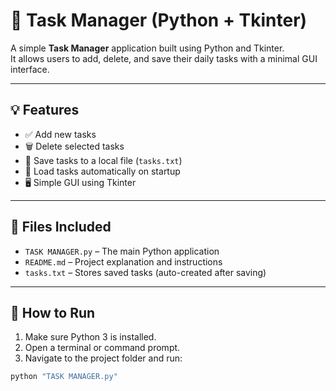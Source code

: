 # 📝 Task Manager (Python + Tkinter)

A simple **Task Manager** application built using Python and Tkinter.  
It allows users to add, delete, and save their daily tasks with a minimal GUI interface.

---

## 💡 Features

- ✅ Add new tasks
- 🗑️ Delete selected tasks
- 💾 Save tasks to a local file (`tasks.txt`)
- 📂 Load tasks automatically on startup
- 🖥️ Simple GUI using Tkinter

---

## 📁 Files Included

- `TASK MANAGER.py` – The main Python application
- `README.md` – Project explanation and instructions
- `tasks.txt` – Stores saved tasks (auto-created after saving)

---


## 🚀 How to Run

1. Make sure Python 3 is installed.
2. Open a terminal or command prompt.
3. Navigate to the project folder and run:

```bash
python "TASK MANAGER.py"
